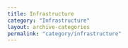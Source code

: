 ```yaml
---
title: Infrastructure
category: "Infrastructure"
layout: archive-categories
permalink: "category/infrastructure"
---
```

